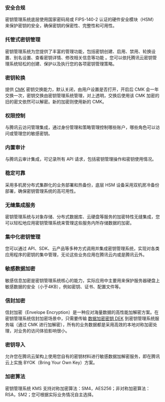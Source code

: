 ### 安全合规
密钥管理系统底层使用国家密码局或 FIPS-140-2 认证的硬件安全模块（HSM）来保护密钥的安全，确保密钥的保密性、完整性和可用性。


### 托管式密钥管理
密钥管理系统为您提供了丰富的管理功能，包括密钥创建、启用、禁用、轮换设置、别名设置、查看密钥详情、修改相关信息等功能 。您可以依托腾讯云密钥管理系统轻松的创建、保护以及执行您的各项密钥管理策略。

### 密钥轮换
提供 [CMK](https://cloud.tencent.com/document/product/573/38406#.E7.94.A8.E6.88.B7.E4.B8.BB.E5.AF.86.E9.92.A5-cmk) 密钥交换能力，默认关闭，由用户设置是否打开，开启后 CMK 会一年交换一次，密钥交换由密钥管理系统管理，对上透明，交换后使用该 CMK 加密的旧的密文依然可以解密。新的加密则使用新的 CMK。

### 权限控制
与腾讯云访问管理集成，通过身份管理和策略管理控制哪些账户，哪些角色可以访问或管理您的敏感密钥。

### 内置审计
与腾讯云审计集成，可记录所有 API 请求，包括密钥管理操作和密钥使用情况。

### 稳定可靠
采用多机房分布式集群化的业务部署和热备份，底层 HSM 设备采用双机房冷备份部署，确保密钥管理系统的高可用性。

### 无缝集成服务
密钥管理系统与对象存储、分布式数据库、云硬盘等服务的加密特性无缝集成，您可以轻松地应用密钥管理系统来管理这些服务内所存储数据的加密。

### 集中化密钥管理
您可以通过 API、SDK、云产品等多种方式调用并集成密钥管理系统，实现对各类应用程序的密钥的集中管理，无论这些业务应用在腾讯云内或是腾讯云外。

### 敏感数据加密
敏感信息加密是密钥管理系统核心的能力，实际应用中主要用来保护服务器硬盘上敏感数据的安全（小于4KB），例如密钥、证书、配置文件等。

### 信封加密
信封加密（Envelope Encryption）是一种应对海量数据的高性能加解密方案。在密钥管理系统信封加密场景中，只需要传输 [数据加密密钥 DEK](https://cloud.tencent.com/document/product/573/38406#.E6.95.B0.E6.8D.AE.E5.8A.A0.E5.AF.86.E5.AF.86.E9.92.A5-dek) 到密钥管理系统服务端（通过 CMK 进行加解密），所有的业务数据都是采用高效的本地对称加密处理，对业务的访问体验影响很小。


### 密钥导入

允许您在腾讯云架构上使用您自有的密钥材料进行敏感数据加解密服务，即在腾讯云上实施 BYOK（Bring Your Own Key）方案。

### 加密算法

密钥管理系统 KMS 支持对称加密算法：SM4，AES256；非对称加密算法：RSA，SM2；您可根据实际业务情况自主选择。
